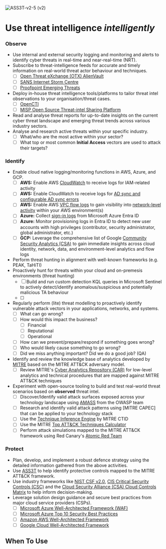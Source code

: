 ![ASS3T-v2-5 (v2)](https://github.com/user-attachments/assets/17f18e4e-fde9-4ea3-abca-13064a941434)

# Use threat intelligence *intelligently*

### Observe
  * Use internal and external security logging and monitoring and alerts to identify cyber threats in real-time and near-real-time (NRT).
  * Subscribe to threat-intelligence feeds for accurate and timely information on real-world threat actor behaviour and techniques.
    - [ ] [Open Threat eXchange (OTX) AlienVault](https://otx.alienvault.com/)
    - [ ] [SANS Internet Storm Centre](https://isc.sans.edu/)
    - [ ] [Proofpoint Emerging Threats](https://rules.emergingthreats.net/)
   * Deploy in-house threat intelligence tools/platforms to tailor threat intel observations to your organisation/threat cases.
     - [ ] [OpenCTI](https://github.com/OpenCTI-Platform/opencti?tab=readme-ov-file)
     - [ ] [MISP Open Source Threat-intel Sharing Platform](https://www.misp-project.org/)
   * Read and analyse threat reports for up-to-date insights on the current cyber threat landscape and emerging threat trends across various industry sectors.
   * Analyse and research active threats within your specific industry.
     - [ ] What/who are the most active within your sector?
     - [ ] What top or most common **Initial Access** vectors are used to attack their targets?

### Identify

  * Enable cloud native logging/monitoring functions in AWS, Azure, and GCP.
    - [ ] **AWS:** Enable AWS [CloudWatch](https://docs.aws.amazon.com/AmazonCloudWatch/latest/monitoring/WhatIsCloudWatch.html) to receive logs for IAM-related activity
    - [ ] **AWS:** Enable CloudWatch to receive logs for [AD sync and configurable AD sync errors](https://docs.aws.amazon.com/singlesignon/latest/userguide/logging-ad-sync-errors.html)
    - [ ] **AWS:** Enable AWS [VPC flow logs](https://docs.aws.amazon.com/vpc/latest/userguide/flow-logs.html) to gain visibility into [network-level activity](https://docs.aws.amazon.com/AmazonCloudWatch/latest/monitoring/CloudWatch-Network-Monitoring-Sections.html) within your AWS environment(s)
    - [ ] **Azure:** Collect [sign-in logs](https://learn.microsoft.com/en-us/entra/identity/monitoring-health/concept-sign-ins) from Microsoft Azure Entra ID
    - [ ] **Azure:** Monitor provisioning logs in Entra ID to detect new user accounts with high privileges (contributor, security administrator, global administrator, etc.)
    - [ ] **GCP:** Leverage the comprehensive list of Google [Community Security Analytics (CSA)](https://github.com/GoogleCloudPlatform/security-analytics) to gain immediate insights across cloud identity, network, data, and environment-level analytics and flow logs
   
  * Perform threat hunting in alignment with well-known frameworks (e.g. PEAK, TaHiTI)
  * Proactively hunt for threats within your cloud and on-premesis environments (threat hunting)
    - [ ] Build and run custom detection KQL queries in Microsoft Sentinel to actively detect/identify anomalous/suspicious and potentially malicious TA behaviour
    - [ ] 
  * Regularly perform (lite) threat modelling to proactively identify vulnerable attack vectors in your applications, networks, and systems.
    - [ ] What can go wrong?
    - [ ] How would this impact the business?
      - [ ] Financial
      - [ ] Reputational
      - [ ] Operational
    - [ ] How can we prevent/prepare/respond if something goes wrong?
    - [ ] Who would likely cause something to go wrong?
    - [ ] Did we miss anything important? Did we do a good job? (QA)
  * Identify and review the knowledge base of analytics developed by [MITRE](https://www.mitre.org/) based on the MITRE ATT&CK adversary model.
    - [ ]  Review MITRE's [Cyber Analytics Repository (CAR)](https://car.mitre.org/) for low-level analytics and technical procedures that are mapped against MITRE ATT&CK techniques
          
  * Experiment with open-source tooling to build and test real-world threat scenarios based on **observed** threat intel.
    - [ ] Discover/Identify valid attack surfaces exposed across your technology landscape using [AMASS](https://github.com/owasp-amass/amass) from the OWASP team
    - [ ] Research and identify valid attack patterns using [MITRE CAPEC] that can be applied to your technology stack 
    - [ ] Use the [Technique Inference Engine](https://mitre-engenuity.org/cybersecurity/center-for-threat-informed-defense/our-work/technique-inference-engine/) by MITRE CTID
    - [ ] Use the MITRE [Top ATT&CK Techniques Calculator](https://top-attack-techniques.mitre-engenuity.org/#/calculator)
    - [ ] Perform attack simulations mapped to the MITRE ATT&CK framework using Red Canary's [Atomic Red Team](https://github.com/redcanaryco/atomic-red-team)
   
### Protect

  * Plan, develop, and implement a robust defence strategy using the detailed information gathered from the above activities.
  * Use [ASS3T](https://jasonlayton.com/resources/advanced-security-selection-evaluation-tool-ass3t-version-25) to help identify protective controls mapped to the MITRE ATT&CK framework.
  * Use industry frameworks like [NIST CSF v2.0](https://csf.tools/framework/csf-v2-0/), [CIS Critical Security Controls (CSC)](https://www.cisecurity.org/controls) and the [Cloud Security Alliance (CSA) Cloud Controls Matrix](https://cloudsecurityalliance.org/research/cloud-controls-matrix) to help inform decision-making.
  * Leverage solution design guidance and secure best practices from major cloud service providers (CSPs).
    - [ ] [Microsoft Azure Well-Architected Framework (WAF)](https://learn.microsoft.com/en-us/azure/well-architected/)
    - [ ] [Microsoft Azure Top 10 Security Best Practices](https://learn.microsoft.com/en-us/azure/cloud-adoption-framework/secure/security-top-10)
    - [ ] [Amazon AWS Well-Architected Framework](https://docs.aws.amazon.com/wellarchitected/latest/security-pillar/welcome.html)
    - [ ] [Google Cloud Well-Architected Framework](https://cloud.google.com/architecture/framework)
 
## When To Use
